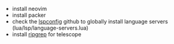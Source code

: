 * install neovim
* install packer
* check the [lspconfig](https://github.com/neovim/nvim-lspconfig/blob/master/doc/server_configurations.md) github to globally install language servers (lua/lsp/language-servers.lua)
* install [ripgrep](https://github.com/BurntSushi/ripgrep) for telescope
